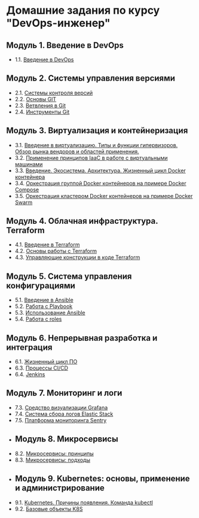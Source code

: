 # Домашние задания по курсу "DevOps-инженер"
## Модуль 1. Введение в DevOps
- 1.1. [Введение в DevOps](01-intro-01/README.md)
## Модуль 2. Системы управления версиями
- 2.1. [Системы контроля версий](02-git-01-vcs/README.md)
- 2.2. [Основы GIT](02-git-02-base/README.md)
- 2.3. [Ветвления в Git](02-git-03-branching/README.md)
- 2.4. [Инструменты Git](02-git-04-tools/README.md)
## Модуль 3. Виртуализация и контейнеризация
- 3.1. [Введение в виртуализацию. Типы и функции гипервизоров. Обзор рынка вендоров и областей применения.](03-virt-01-basics/README.md)
- 3.2. [Применение принципов IaaC в работе с виртуальными машинами](03-virt-02-iaac/README.md)
- 3.3. [Введение. Экосистема. Архитектура. Жизненный цикл Docker контейнера
](03-virt-03-docker/README.md)
- 3.4. [Оркестрация группой Docker контейнеров на примере Docker Compose](03-virt-04-docker-compose/README.md)
- 3.5. [Оркестрация кластером Docker контейнеров на примере Docker Swarm](03-virt-05-docker-swarm/README.md)
## Модуль 4. Облачная инфраструктура. Terraform
- 4.1. [Введение в Terraform](04-ter-01-intro/README.md)
- 4.2. [Основы работы с Terraform](04-ter-02-base/README.md)
- 4.3. [Управляющие конструкции в коде Terraform](04-ter-03-struct/README.md)
<!---
- 4.4. [Продвинутые методы работы с Terraform](04-ter-04-adv/README.md)
- 4.5. [Использование Terraform в команде](04-ter-05-team/README.md)
-->
## Модуль 5. Система управления конфигурациями
- 5.1. [Введение в Ansible](05-ansible-01-base/README.md)
- 5.2. [Работа с Playbook](05-ansible-02-playbook/playbook/README.md)
- 5.3. [Использование Ansible](05-ansible-03-yandex/README.md)
- 5.4. [Работа с roles](05-ansible-04-role/README.md)
## Модуль 6. Непрерывная разработка и интеграция
- 6.1. [Жизненный цикл ПО](06-ci-01-intro/README.md)
- 6.3. [Процессы CI/CD](06-ci-03-cicd/README.md)
- 6.4. [Jenkins](06-ci-04-jenkins/README.md)
## Модуль 7. Мониторинг и логи
- 7.3. [Средство визуализации Grafana](07-monitoring-03-grafana/README.md)
- 7.4. [Система сбора логов Elastic Stack](07-monitoring-04-elk/README.md)
- 7.5. [Платформа мониторинга Sentry](07-monitoring-05-sentry/README.md)
- ## Модуль 8. Микросервисы
- 8.2. [Микросервисы: принципы](08-microservices-02-principles/README.md)
- 8.3. [Микросервисы: подходы](08-microservices-03-approaches/README.md)
- ## Модуль 9. Kubernetes: основы, применение и администрирование
- 9.1. [Kubernetes. Причины появления. Команда kubectl](09-kubernetes-01-intro/README.md)
- 9.2. [Базовые объекты K8S](09-kubernetes-02-base/README.md)